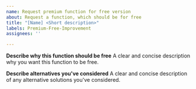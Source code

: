 ```yaml
---
name: Request premium function for free version
about: Request a function, which should be for free
title: "[Name] <Short description>"
labels: Premium-Free-Improvement
assignees: ''

---
```


**Describe why this function should be free**
A clear and concise description why you want this function to be free.

**Describe alternatives you've considered**
A clear and concise description of any alternative solutions you've considered.
